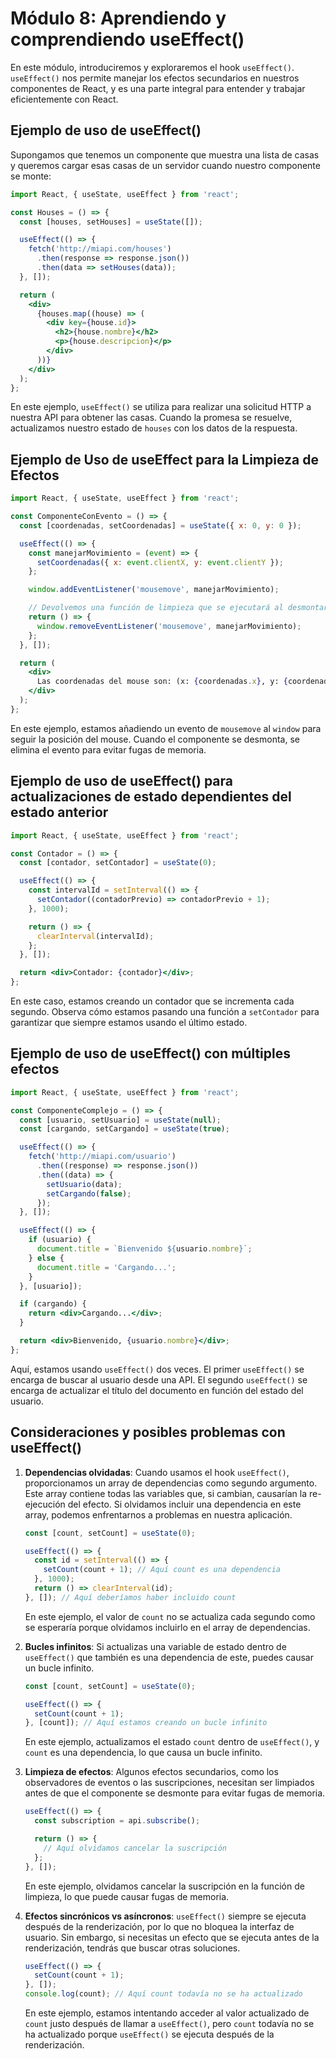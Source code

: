 # Módulo 8: Aprendiendo y comprendiendo useEffect()

En este módulo, introduciremos y exploraremos el hook `useEffect()`. `useEffect()` nos permite manejar los efectos secundarios en nuestros componentes de React, y es una parte integral para entender y trabajar eficientemente con React.

## Ejemplo de uso de useEffect()

Supongamos que tenemos un componente que muestra una lista de casas y queremos cargar esas casas de un servidor cuando nuestro componente se monte:

```jsx
import React, { useState, useEffect } from 'react';

const Houses = () => {
  const [houses, setHouses] = useState([]);

  useEffect(() => {
    fetch('http://miapi.com/houses')
      .then(response => response.json())
      .then(data => setHouses(data));
  }, []);

  return (
    <div>
      {houses.map((house) => (
        <div key={house.id}>
          <h2>{house.nombre}</h2>
          <p>{house.descripcion}</p>
        </div>
      ))}
    </div>
  );
};
```

En este ejemplo, `useEffect()` se utiliza para realizar una solicitud HTTP a nuestra API para obtener las casas. Cuando la promesa se resuelve, actualizamos nuestro estado de `houses` con los datos de la respuesta.


## Ejemplo de Uso de useEffect para la Limpieza de Efectos

```jsx
import React, { useState, useEffect } from 'react';

const ComponenteConEvento = () => {
  const [coordenadas, setCoordenadas] = useState({ x: 0, y: 0 });

  useEffect(() => {
    const manejarMovimiento = (event) => {
      setCoordenadas({ x: event.clientX, y: event.clientY });
    };

    window.addEventListener('mousemove', manejarMovimiento);

    // Devolvemos una función de limpieza que se ejecutará al desmontar el componente
    return () => {
      window.removeEventListener('mousemove', manejarMovimiento);
    };
  }, []);

  return (
    <div>
      Las coordenadas del mouse son: (x: {coordenadas.x}, y: {coordenadas.y})
    </div>
  );
};
```

En este ejemplo, estamos añadiendo un evento de `mousemove` al `window` para seguir la posición del mouse. Cuando el componente se desmonta, se elimina el evento para evitar fugas de memoria.

## Ejemplo de uso de useEffect() para actualizaciones de estado dependientes del estado anterior

```jsx
import React, { useState, useEffect } from 'react';

const Contador = () => {
  const [contador, setContador] = useState(0);

  useEffect(() => {
    const intervalId = setInterval(() => {
      setContador((contadorPrevio) => contadorPrevio + 1);
    }, 1000);

    return () => {
      clearInterval(intervalId);
    };
  }, []);

  return <div>Contador: {contador}</div>;
};
```

En este caso, estamos creando un contador que se incrementa cada segundo. Observa cómo estamos pasando una función a `setContador` para garantizar que siempre estamos usando el último estado.

## Ejemplo de uso de useEffect() con múltiples efectos

```jsx
import React, { useState, useEffect } from 'react';

const ComponenteComplejo = () => {
  const [usuario, setUsuario] = useState(null);
  const [cargando, setCargando] = useState(true);

  useEffect(() => {
    fetch('http://miapi.com/usuario')
      .then((response) => response.json())
      .then((data) => {
        setUsuario(data);
        setCargando(false);
      });
  }, []);

  useEffect(() => {
    if (usuario) {
      document.title = `Bienvenido ${usuario.nombre}`;
    } else {
      document.title = 'Cargando...';
    }
  }, [usuario]);

  if (cargando) {
    return <div>Cargando...</div>;
  }

  return <div>Bienvenido, {usuario.nombre}</div>;
};
```

Aquí, estamos usando `useEffect()` dos veces. El primer `useEffect()` se encarga de buscar al usuario desde una API. El segundo `useEffect()` se encarga de actualizar el título del documento en función del estado del usuario.

## Consideraciones y posibles problemas con useEffect()

1. **Dependencias olvidadas**: Cuando usamos el hook `useEffect()`, proporcionamos un array de dependencias como segundo argumento. Este array contiene todas las variables que, si cambian, causarían la re-ejecución del efecto. Si olvidamos incluir una dependencia en este array, podemos enfrentarnos a problemas en nuestra aplicación.

    ```jsx
    const [count, setCount] = useState(0);

    useEffect(() => {
      const id = setInterval(() => {
        setCount(count + 1); // Aquí count es una dependencia
      }, 1000);
      return () => clearInterval(id);
    }, []); // Aquí deberíamos haber incluido count
    ```

    En este ejemplo, el valor de `count` no se actualiza cada segundo como se esperaría porque olvidamos incluirlo en el array de dependencias.

2. **Bucles infinitos**: Si actualizas una variable de estado dentro de `useEffect()` que también es una dependencia de este, puedes causar un bucle infinito.

    ```jsx
    const [count, setCount] = useState(0);

    useEffect(() => {
      setCount(count + 1);
    }, [count]); // Aquí estamos creando un bucle infinito
    ```

    En este ejemplo, actualizamos el estado `count` dentro de `useEffect()`, y `count` es una dependencia, lo que causa un bucle infinito.

3. **Limpieza de efectos**: Algunos efectos secundarios, como los observadores de eventos o las suscripciones, necesitan ser limpiados antes de que el componente se desmonte para evitar fugas de memoria.

    ```jsx
    useEffect(() => {
      const subscription = api.subscribe();

      return () => {
        // Aquí olvidamos cancelar la suscripción
      };
    }, []);
    ```

    En este ejemplo, olvidamos cancelar la suscripción en la función de limpieza, lo que puede causar fugas de memoria.

4. **Efectos sincrónicos vs asíncronos**: `useEffect()` siempre se ejecuta después de la renderización, por lo que no bloquea la interfaz de usuario. Sin embargo, si necesitas un efecto que se ejecuta antes de la renderización, tendrás que buscar otras soluciones.

    ```jsx
    useEffect(() => {
      setCount(count + 1);
    }, []);
    console.log(count); // Aquí count todavía no se ha actualizado
    ```

    En este ejemplo, estamos intentando acceder al valor actualizado de `count` justo después de llamar a `useEffect()`, pero `count` todavía no se ha actualizado porque `useEffect()` se ejecuta después de la renderización.

